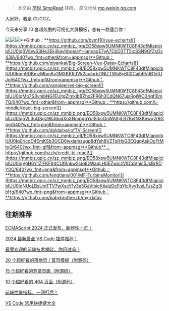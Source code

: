 > 本文由 [简悦 SimpRead](http://ksria.com/simpread/) 转码， 原文地址 [mp.weixin.qq.com](https://mp.weixin.qq.com/s/9mtxYQnYudReRVpIui-iDQ)

大家好，我是 CUGGZ。

今天来分享 10 套超炫酷的可视化大屏模板，总有一款适合你！

![](https://mmbiz.qpic.cn/sz_mmbiz_png/EO58xpw5UMNKWTC8F43dfMiapicibIUU0IqQJLh6ibZHl72yBt8OQnBO9kP5zKAkV6pIjvjSnvNzmIJVvj9iaTn1wgQ/640?wx_fmt=png&from=appmsg)![](https://mmbiz.qpic.cn/sz_mmbiz_png/EO58xpw5UMNKWTC8F43dfMiapicibIUU0IqOoSeRM4lvCDGy9osJLr3jLfbM2ZjRkRrtQXVRb8LZoBctSiaWgC5mdQ/640?wx_fmt=png&from=appmsg)![](https://mmbiz.qpic.cn/sz_mmbiz_png/EO58xpw5UMNKWTC8F43dfMiapicibIUU0IqPbrjkfc25UMC6yrHG6CUC2gbciaHiaiayJ1hROaS7a4Cz9WIgeicP03Picg/640?wx_fmt=png&from=appmsg)**Github：**https://github.com/bym110/vue-echarts![](https://mmbiz.qpic.cn/sz_mmbiz_jpg/EO58xpw5UMNKWTC8F43dfMiapicibIUU0Iq6VibwS3He3Ekj9iayhbgeiaYHiannagE7yA7CbD3TT5icSSN9GfZsOv43lA/640?wx_fmt=other&from=appmsg)**Github：**https://github.com/qiyankai/Big-Screen-Vue-Datav-Echarts![](https://mmbiz.qpic.cn/sz_mmbiz_gif/EO58xpw5UMNKWTC8F43dfMiapicibIUU0Iqnp9DKmzMbmKv3MXKKRJVk2auibrbONlZTWb8y6fl0CajbRVdB1dIUJg/640?wx_fmt=gif&from=appmsg)**Github：**https://github.com/vangleer/es-big-screen![](https://mmbiz.qpic.cn/sz_mmbiz_jpg/EO58xpw5UMNKWTC8F43dfMiapicibIUU0IqMo7S3vnibNG1EUjtgZImkibBZhx2FR6h3CdQN67ujsRpjWO34qfIEm7Q/640?wx_fmt=other&from=appmsg)**Github：**https://github.com/L-noodle/react-big-screen![](https://mmbiz.qpic.cn/sz_mmbiz_png/EO58xpw5UMNKWTC8F43dfMiapicibIUU0Iq5VL3uQSgz98J6odXoXNmpgqYut8ibcGnWAthjLB7BxtNXKewq2r9Gqg/640?wx_fmt=png&from=appmsg)**Github：**https://github.com/daidaibg/IofTV-Screen![](https://mmbiz.qpic.cn/sz_mmbiz_gif/EO58xpw5UMNKWTC8F43dfMiapicibIUU0Iq0ricdD4EmKSb3OCD6wxiamzugp8dYsh8VZTqlHxG3EQgqAskOgFtMtyQ/640?wx_fmt=gif&from=appmsg)**Github**：https://github.com/hzzly/credit-bi-react![](https://mmbiz.qpic.cn/sz_mmbiz_png/EO58xpw5UMNKWTC8F43dfMiapicibIUU0IqVgH6Y1ZlFKF94CUtBnkw2cjq8zWaqLH0EZwiczV8CpVhic5JsBrRDY0Q/640?wx_fmt=png&from=appmsg)**Github：**https://github.com/fengtianxi001/MF-TurbineMonitor![](https://mmbiz.qpic.cn/sz_mmbiz_png/EO58xpw5UMNKWTC8F43dfMiapicibIUU0IqNUoLBsUmTTV7wXscY1y3e5GaVibicKtialzDcFqYicXvy1veLFJsZg3ibHg/640?wx_fmt=png&from=appmsg)**Github：**https://github.com/babybrotherzb/my-datav

往期推荐
----

[ECMAScript 2024 正式发布，新特性一览！](http://mp.weixin.qq.com/s?__biz=MzU2MTIyNDUwMA==&mid=2247529241&idx=1&sn=9fe878aac815be59b0ff5937b9b2d072&chksm=fc7e3d42cb09b4540ace569edc3990729cc1acb187aa605a8e2ee3663a2823ce61879d05eed2&scene=21#wechat_redirect)

[2024 最新最全 VS Code 插件推荐！](http://mp.weixin.qq.com/s?__biz=MzU2MTIyNDUwMA==&mid=2247529222&idx=1&sn=2c14e0792a539846487db3ca1c2a04c2&chksm=fc7e3d5dcb09b44b8457a221c2819dd2f2ae5999ab6db61fbcc272cea644ba1b200038f5624d&scene=21#wechat_redirect)

[最受欢迎的前端技术揭晓，你用过吗？](http://mp.weixin.qq.com/s?__biz=MzU2MTIyNDUwMA==&mid=2247528997&idx=1&sn=47ef2dac26287207a7688494f809884e&chksm=fc7e3c7ecb09b568179f9998f323b9733f0b8c81639f2ac80f29cc3286bc0314760aa1312b03&scene=21#wechat_redirect)

[20 个超好看的落地页 / 首页模板（附源码）](http://mp.weixin.qq.com/s?__biz=MzU2MTIyNDUwMA==&mid=2247529084&idx=1&sn=5f70f6876fd188089439737867f5ba90&chksm=fc7e3c27cb09b5313f514e8391c35df34232b0b1aecd1c079b96e0f2f2f84eb116128f459ab6&scene=21#wechat_redirect)

[15 个超好看的登录页面（附源码）](http://mp.weixin.qq.com/s?__biz=MzU2MTIyNDUwMA==&mid=2247528891&idx=1&sn=653102ccc8cd12b8b6857a74961987cd&chksm=fc7e3fe0cb09b6f658e20cf656d8f1ba0100a1576eac212670dd424c3a4ea17dd297c960def1&scene=21#wechat_redirect)

[10 个超好看的 404 页面（附源码）](http://mp.weixin.qq.com/s?__biz=MzU2MTIyNDUwMA==&mid=2247528970&idx=1&sn=6538750e59a89999e7145b1883b45162&chksm=fc7e3c51cb09b54710da3a714b6467951cfd81ea6e846fcacec3148e17fce71b501640dbc04c&scene=21#wechat_redirect)

[前端性能指标，一网打尽！](http://mp.weixin.qq.com/s?__biz=MzU2MTIyNDUwMA==&mid=2247528780&idx=1&sn=1503c86c1d89fdd33f9530bc8125c2d4&chksm=fc7e3f17cb09b6019d4afe85fa99700c4e6dc953cf592e82a4f6949409051ae77e2ee0f6e77d&scene=21#wechat_redirect)

[VS Code 常用快捷键大全](http://mp.weixin.qq.com/s?__biz=MzU2MTIyNDUwMA==&mid=2247528812&idx=1&sn=c12b79ee14c7914f12ba48cb349730ef&chksm=fc7e3f37cb09b62167e5286be7059e57559353513501f934e4bf5163febfbf0f793e004e48a6&scene=21#wechat_redirect)